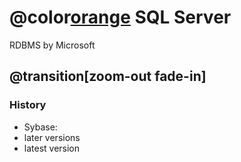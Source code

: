 # @color[orange](Microsoft) SQL Server 

RDBMS by Microsoft

@transition[zoom-out fade-in]
---

### History

- Sybase: 
- later versions    
- latest version

